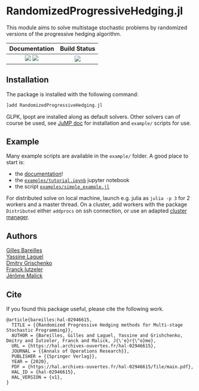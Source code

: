 # RandomizedProgressiveHedging.jl

This module aims to solve multistage stochastic problems by randomized versions of the progressive hedging algorithm.

| **Documentation**                                                               | **Build Status**                                                                                |
|:-------------------------------------------------------------------------------:|:-----------------------------------------------------------------------------------------------:|
| [![](https://img.shields.io/badge/docs-stable-blue.svg)](https://yassine-laguel.github.io/RandomizedProgressiveHedging.jl/stable) [![](https://img.shields.io/badge/docs-dev-blue.svg)](https://yassine-laguel.github.io/RandomizedProgressiveHedging.jl/dev) | [![](https://api.travis-ci.com/yassine-laguel/RandomizedProgressiveHedging.jl.svg?token=aVdshbY2sAXsS8EzvkVr&branch=master)](https://travis-ci.com/yassine-laguel/RandomizedProgressiveHedging.jl) |

## Installation

The package is installed with the following command:
```julia
]add RandomizedProgressiveHedging.jl
```
GLPK, Ipopt are installed along as default solvers. Other solvers can of course be used, see [JuMP doc](http://www.juliaopt.org/JuMP.jl/v0.19.0/installation/#Getting-Solvers-1) for installation and `example/` scripts for use.

## Example

Many example scripts are available in the `example/` folder. A good place to start is:
- the [documentation](https://yassine-laguel.github.io/RandomizedProgressiveHedging.jl/stable)!
- the [`examples/tutorial.ipynb`](https://github.com/yassine-laguel/RandomizedProgressiveHedging.jl/blob/master/examples/tutorial.ipynb) jupyter notebook
- the script [`examples/simple_example.jl`](https://github.com/yassine-laguel/RandomizedProgressiveHedging.jl/blob/master/examples/tutorial.jl)

For distributed solve on local machine, launch e.g. julia as `julia -p 3` for 2 workers and a master thread. On a cluster, add workers with the package `Distributed` either `addprocs` on ssh connection, or use an adapted [cluster manager](https://github.com/JuliaParallel/ClusterManagers.jl).

## Authors
[Gilles Bareilles](https://gbareilles.fr)  
[Yassine Laguel](https://yassine-laguel.github.io)  
[Dmitry Grischenko](https://grishchenko.org)  
[Franck Iutzeler](http://www.iutzeler.org)  
[Jérôme Malick](https://ljk.imag.fr/membres/Jerome.Malick/)  

## Cite

If you found this package useful, please cite the following work.

```
@article{bareilles:hal-02946615,
  TITLE = {{Randomized Progressive Hedging methods for Multi-stage Stochastic Programming}},
  AUTHOR = {Bareilles, Gilles and Laguel, Yassine and Grishchenko, Dmitry and Iutzeler, Franck and Malick, J{\'e}r{\^o}me},
  URL = {https://hal.archives-ouvertes.fr/hal-02946615},
  JOURNAL = {{Annals of Operations Research}},
  PUBLISHER = {{Springer Verlag}},
  YEAR = {2020},
  PDF = {https://hal.archives-ouvertes.fr/hal-02946615/file/main.pdf},
  HAL_ID = {hal-02946615},
  HAL_VERSION = {v1},
}
```
